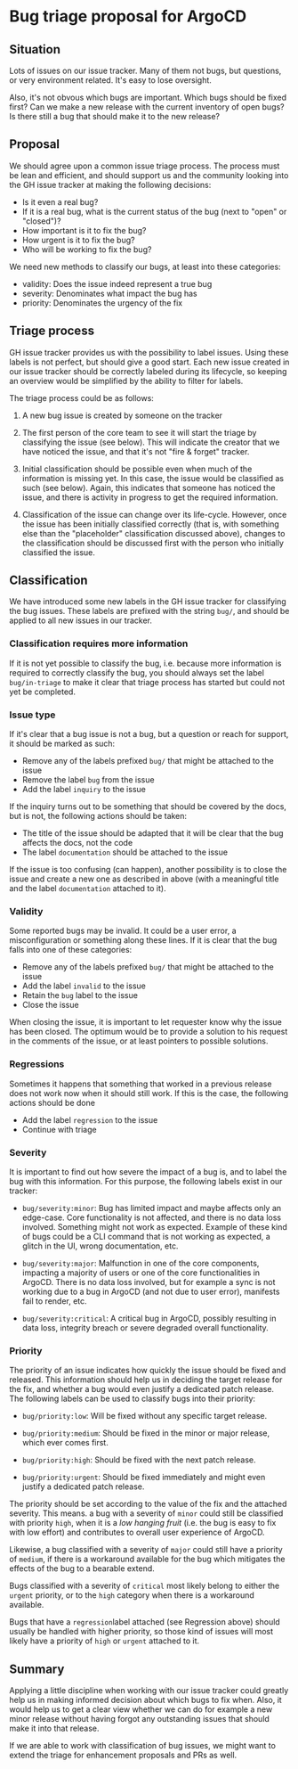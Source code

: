 # Bug triage proposal for ArgoCD

## Situation

Lots of issues on our issue tracker. Many of them not bugs, but questions,
or very environment related. It's easy to lose oversight.

Also, it's not obvous which bugs are important. Which bugs should be fixed
first? Can we make a new release with the current inventory of open bugs?
Is there still a bug that should make it to the new release?

## Proposal

We should agree upon a common issue triage process. The process must be lean
and efficient, and should support us and the community looking into the GH
issue tracker at making the following decisions:

* Is it even a real bug?
* If it is a real bug, what is the current status of the bug (next to "open" or "closed")?
* How important is it to fix the bug?
* How urgent is it to fix the bug?
* Who will be working to fix the bug?

We need new methods to classify our bugs, at least into these categories:

* validity: Does the issue indeed represent a true bug
* severity: Denominates what impact the bug has
* priority: Denominates the urgency of the fix

## Triage process

GH issue tracker provides us with the possibility to label issues. Using these
labels is not perfect, but should give a good start. Each new issue created in
our issue tracker should be correctly labeled during its lifecycle, so keeping
an overview would be simplified by the ability to filter for labels.

The triage process could be as follows:

1. A new bug issue is created by someone on the tracker

1. The first person of the core team to see it will start the triage by classifying
   the issue (see below). This will indicate the creator that we have noticed the
   issue, and that it's not "fire & forget" tracker.

1. Initial classification should be possible even when much of the information is
   missing yet. In this case, the issue would be classified as such (see below).
   Again, this indicates that someone has noticed the issue, and there is activity
   in progress to get the required information.

1. Classification of the issue can change over its life-cycle. However, once the
   issue has been initially classified correctly (that is, with something else than
   the "placeholder" classification discussed above), changes to the classification
   should be discussed first with the person who initially classified the issue.

## Classification

We have introduced some new labels in the GH issue tracker for classifying the
bug issues. These labels are prefixed with the string `bug/`, and should be
applied to all new issues in our tracker.

### Classification requires more information

If it is not yet possible to classify the bug, i.e. because more information is
required to correctly classify the bug, you should always set the label
`bug/in-triage` to make it clear that triage process has started but could not
yet be completed.

### Issue type

If it's clear that a bug issue is not a bug, but a question or reach for support,
it should be marked as such:

* Remove any of the labels prefixed `bug/` that might be attached to the issue
* Remove the label `bug` from the issue
* Add the label `inquiry` to the issue

If the inquiry turns out to be something that should be covered by the docs, but
is not, the following actions should be taken:

* The title of the issue should be adapted that it will be clear that the bug
  affects the docs, not the code
* The label `documentation` should be attached to the issue

If the issue is too confusing (can happen), another possibility is to close the
issue and create a new one as described in above (with a meaningful title and
the label `documentation` attached to it).

### Validity

Some reported bugs may be invalid. It could be a user error, a misconfiguration
or something along these lines. If it is clear that the bug falls into one of
these categories:

* Remove any of the labels prefixed `bug/` that might be attached to the issue
* Add the label `invalid` to the issue
* Retain the `bug` label to the issue
* Close the issue

When closing the issue, it is important to let requester know why the issue
has been closed. The optimum would be to provide a solution to his request
in the comments of the issue, or at least pointers to possible solutions.

### Regressions

Sometimes it happens that something that worked in a previous release does
not work now when it should still work. If this is the case, the following
actions should be done

* Add the label `regression` to the issue
* Continue with triage

### Severity

It is important to find out how severe the impact of a bug is, and to label
the bug with this information. For this purpose, the following labels exist
in our tracker:

* `bug/severity:minor`: Bug has limited impact and maybe affects only an
  edge-case. Core functionality is not affected, and there is no data loss
  involved. Something might not work as expected. Example of these kind of
  bugs could be a CLI command that is not working as expected, a glitch in
  the UI, wrong documentation, etc.

* `bug/severity:major`: Malfunction in one of the core components, impacting
  a majority of users or one of the core functionalities in ArgoCD. There is
  no data loss involved, but for example a sync is not working due to a bug
  in ArgoCD (and not due to user error), manifests fail to render, etc.

* `bug/severity:critical`: A critical bug in ArgoCD, possibly resulting in
  data loss, integrity breach or severe degraded overall functionality.

### Priority

The priority of an issue indicates how quickly the issue should be fixed and
released. This information should help us in deciding the target release for
the fix, and whether a bug would even justify a dedicated patch release. The
following labels can be used to classify bugs into their priority:

* `bug/priority:low`: Will be fixed without any specific target release.

* `bug/priority:medium`: Should be fixed in the minor or major release, which
  ever comes first.

* `bug/priority:high`: Should be fixed with the next patch release.

* `bug/priority:urgent`: Should be fixed immediately and might even justify a
  dedicated patch release.

The priority should be set according to the value of the fix and the attached
severity. This means. a bug with a severity of `minor` could still be classified
with priority `high`, when it is a *low hanging fruit* (i.e. the bug is easy to
fix with low effort) and contributes to overall user experience of ArgoCD.

Likewise, a bug classified with a severity of `major` could still have a
priority of `medium`, if there is a workaround available for the bug which
mitigates the effects of the bug to a bearable extend.

Bugs classified with a severity of `critical` most likely belong to either
the `urgent` priority, or to the `high` category when there is a workaround
available.

Bugs that have a `regression`label attached (see Regression above) should
usually be handled with higher priority, so those kind of issues will most
likely have a priority of `high` or `urgent` attached to it.

## Summary

Applying a little discipline when working with our issue tracker could greatly
help us in making informed decision about which bugs to fix when. Also, it
would help us to get a clear view whether we can do for example a new minor
release without having forgot any outstanding issues that should make it into
that release.

If we are able to work with classification of bug issues, we might want to
extend the triage for enhancement proposals and PRs as well.
